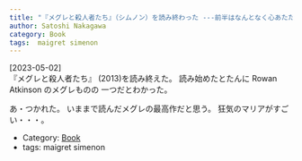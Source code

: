 ```yaml
---
title: "『メグレと殺人者たち』（シムノン）を読み終わった ---前半はなんとなく心あたたまる雰囲気で（メグレものにはめずしらい）；いったん犯人たちの顔が見えてくると、メグレが彼らをつかまええる迄安心できず・・・徹夜で一気に読み終えてしまった"
author: Satoshi Nakagawa
category: Book
tags:  maigret simenon
---
```


[2023-05-02]  
 『メグレと殺人者たち』
(2013)を読み終えた。
読み始めたとたんに Rowan Atkinson のメグレものの
一つだとわかった。

 あ・つかれた。
いままで読んだメグレの最高作だと思う。
狂気のマリアがすごい・・・。

- Category: [Book](categories.html#Book)
- tags:  maigret simenon
